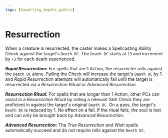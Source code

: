 ```yaml
---
tags: [howelling_depths_public]
---
```

# Resurrection

When a creature is resurrected, the caster makes a Spellcasting Ability Check against the target's `Death DC`.  The `Death DC` starts at `13` and increment by `+3` for each death experienced.

***Rapid Resurrection:*** For spells that are 1 Action, the resurrecter rolls against the `Death DC` alone.  Failing the Check will increase the target's `Death DC` by 1 and _Rapid Resurrection_ attempts will automatically fail until the target is resurrected via a _Resurrection Ritual_ or _Advanced Resurrection_  

***Resurrection Ritual:*** For spells that are longer than 1 Action, other PCs can assist in a _Resurrection Ritual_ by rolling a relevant Skill Check they are proficient in against the target's original `Death DC`.  On a pass, the target's `Death DC` is reduced by 1.  No effect on a fail. If the ritual fails, the soul is lost and can only be brought back by _Advanced Resurrection_.

***Advanced Resurrection:*** The _True Resurrection_ and _Wish_ spells automatically succeed and do not require rolls against the `Death DC`.